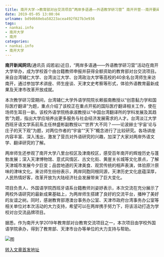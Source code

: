 ```yaml
---
title: 南开大学->教育部对台交流项目“两岸多语通——外语教学研习营” 南开开营--南开要闻 | nankai.info
date: 2019-05-05 13:00:04
urlname: bd9d660eba58223acea492f027b3e936
tags: 
- nankai.info
- 南开大学
- 南开
categories:
- nankai.info
- 南开大学
---
```


**南开新闻网讯**(通讯员 阎若岩)近日，“两岸多语通——外语教学研习营”活动在南开大学举办，成为学校首个由台籍教师申报并获得全额资助的教育部对台交流项目。来自台湾辅仁大学、台湾淡江大学、台湾政治大学等高校的40余名台湾师生来访南开，通过参加学术讲座、师生座谈、天津文史考察等形式，体验外语教育最新成果及天津市改革开放成就。

本次教学研习营期间，台湾辅仁大学外语学院院长赖振南教授以“创意黏力学和国际医疗翻译”为题，重点介绍了该校正在重点开拓的国际医疗翻译相关工作，使在场师生耳目一新。该校外语学院杨承淑教授以“中国台湾翻译所的学科发展及其趋势”为题，指出大学应培养出更多服务与社会经济发展需求的人才。台湾淡江大学西班牙语文学系前系主任林盛彬副教授以“‘世界’大不同？——论波赫士‘宇宙’论与庄子的天下观”为题，对两位作者的“宇宙”“天下”概念进行了比较研究。各场讲座内容丰富、深入浅出，激发了营员对外语研究的兴趣，加深了大家对两岸外语文学、翻译研究的了解。

两岸师生还参观了南开大学八里台校区及津南校区，感受百年南开的辉煌历史与蓬勃发展；深入天津博物馆、意式风情区、古文化街、黄崖关长城等文化景点，了解天津城市发展今夕巨变；品尝地道的天津美食、观赏传统的相声表演，体验原汁原味的津味文化。来访师生纷纷表示，两岸同胞同根同源，天津历史文化底蕴深厚，人民热情好客，改革开放为大陆经济社会发展带来了巨大变化。

项目负责人、外国语学院西班牙语系台籍教师刘姿妤表示，本次交流在充分展示了两校外语研究的最新成果基础上，为两岸师生搭建了良好的交流平台，播种了美好的友谊之树。同时，感谢教育部港澳台事务办公室、天津市政府台湾事务办公室等相关单位对本次活动的大力支持，希望可以在两岸携手努力下，将该活动打造为学校对台交流品牌项目。

据悉，作为南开大学2019年教育部对台教育交流项目之一，本次项目由学校外国语学院承办，得到了教育部、天津市台办等单位的大力支持与帮助。

![图](http://news.nankai.edu.cn/pic/0/00/35/20/352024_635907.jpg)

[转入文章首发地址](http://news.nankai.edu.cn/nkyw/system/2019/05/03/000448514.shtml)
